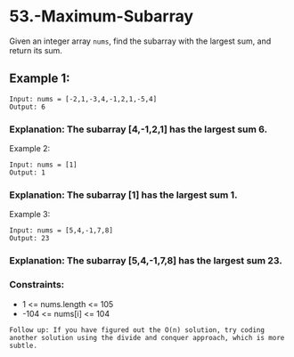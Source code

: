 # 53.-Maximum-Subarray
Given an integer array `nums`, find the  subarray  with the largest sum, and return its sum.

## Example 1:
```
Input: nums = [-2,1,-3,4,-1,2,1,-5,4]
Output: 6
```
### Explanation: The subarray [4,-1,2,1] has the largest sum 6.
Example 2:
```
Input: nums = [1]
Output: 1
```
### Explanation: The subarray [1] has the largest sum 1.
Example 3:
```
Input: nums = [5,4,-1,7,8]
Output: 23
```
### Explanation: The subarray [5,4,-1,7,8] has the largest sum 23.
 

### Constraints:

+ 1 <= nums.length <= 105
+ -104 <= nums[i] <= 104
 

`Follow up: If you have figured out the O(n) solution, try coding another solution using the divide and conquer approach, which is more subtle.`

